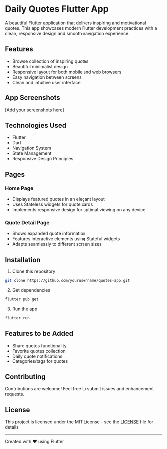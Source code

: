 # Daily Quotes Flutter App

A beautiful Flutter application that delivers inspiring and motivational quotes. This app showcases modern Flutter development practices with a clean, responsive design and smooth navigation experience.

## Features

- Browse collection of inspiring quotes
- Beautiful minimalist design
- Responsive layout for both mobile and web browsers
- Easy navigation between screens
- Clean and intuitive user interface

## App Screenshots
[Add your screenshots here]

## Technologies Used

- Flutter
- Dart
- Navigation System
- State Management
- Responsive Design Principles

## Pages

### Home Page
- Displays featured quotes in an elegant layout
- Uses Stateless widgets for quote cards
- Implements responsive design for optimal viewing on any device

### Quote Detail Page
- Shows expanded quote information
- Features interactive elements using Stateful widgets
- Adapts seamlessly to different screen sizes

## Installation

1. Clone this repository
```bash
git clone https://github.com/yourusername/quotes-app.git
```

2. Get dependencies
```bash
flutter pub get
```

3. Run the app
```bash
flutter run
```

## Features to be Added
- Share quotes functionality
- Favorite quotes collection
- Daily quote notifications
- Categories/tags for quotes

## Contributing

Contributions are welcome! Feel free to submit issues and enhancement requests.

## License

This project is licensed under the MIT License - see the [LICENSE](LICENSE) file for details

---
Created with ❤️ using Flutter
